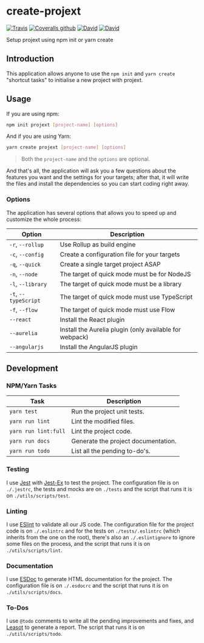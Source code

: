 # create-projext

[![Travis](https://img.shields.io/travis/homer0/create-projext.svg?style=flat-square)](https://travis-ci.org/homer0/create-projext)
[![Coveralls github](https://img.shields.io/coveralls/github/homer0/create-projext.svg?style=flat-square)](https://coveralls.io/github/homer0/create-projext?branch=master)
[![David](https://img.shields.io/david/homer0/create-projext.svg?style=flat-square)](https://david-dm.org/homer0/create-projext)
[![David](https://img.shields.io/david/dev/homer0/create-projext.svg?style=flat-square)](https://david-dm.org/homer0/create-projext)

Setup projext using npm init or yarn create

## Introduction

This application allows anyone to use the `npm init` and `yarn create` "shortcut tasks" to initialise a new project with projext.

## Usage

If you are using npm:

```bash
npm init projext [project-name] [options]
```

And if you are using Yarn:

```bash
yarn create projext [project-name] [options]
```

> Both the `project-name` and the `options` are optional.

And that's all, the application will ask you a few questions about the features you want and the settings for your targets; after that, it will write the files and install the dependencies so you can start coding right away.

### Options

The application has several options that allows you to speed up and customize the whole process:

| Option               | Description                                              |
| -------------------- | -------------------------------------------------------- |
| `-r`, `--rollup`     | Use Rollup as build engine                               |
| `-c`, `--config`     | Create a configuration file for your targets             |
| `-q`, `--quick`      | Create a single target project ASAP                      |
| `-n`, `--node`       | The target of quick mode must be for NodeJS              |
| `-l`, `--library`    | The target of quick mode must be a library               |
| `-t`, `--typeScript` | The target of quick mode must use TypeScript             |
| `-f`, `--flow`       | The target of quick mode must use Flow                   |
| `--react`            | Install the React plugin                                 |
| `--aurelia`          | Install the Aurelia plugin (only available for webpack)  |
| `--angularjs`        | Install the AngularJS plugin                             |

## Development

### NPM/Yarn Tasks

| Task                    | Description                         |
|-------------------------|-------------------------------------|
| `yarn test`             | Run the project unit tests.         |
| `yarn run lint`         | Lint the modified files.            |
| `yarn run lint:full`    | Lint the project code.              |
| `yarn run docs`         | Generate the project documentation. |
| `yarn run todo`         | List all the pending to-do's.       |

### Testing

I use [Jest](https://facebook.github.io/jest/) with [Jest-Ex](https://yarnpkg.com/en/package/jest-ex) to test the project. The configuration file is on `./.jestrc`, the tests and mocks are on `./tests` and the script that runs it is on `./utils/scripts/test`.

### Linting

I use [ESlint](http://eslint.org) to validate all our JS code. The configuration file for the project code is on `./.eslintrc` and for the tests on `./tests/.eslintrc` (which inherits from the one on the root), there's also an `./.eslintignore` to ignore some files on the process, and the script that runs it is on `./utils/scripts/lint`.

### Documentation

I use [ESDoc](http://esdoc.org) to generate HTML documentation for the project. The configuration file is on `./.esdocrc` and the script that runs it is on `./utils/scripts/docs`.

### To-Dos

I use `@todo` comments to write all the pending improvements and fixes, and [Leasot](https://yarnpkg.com/en/package/leasot) to generate a report. The script that runs it is on `./utils/scripts/todo`.
